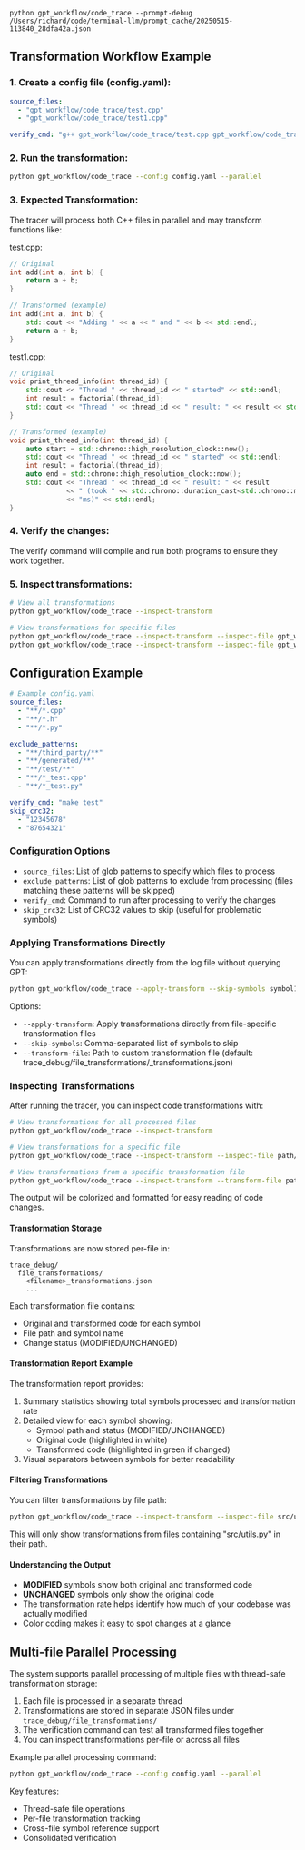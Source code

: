 ```
python gpt_workflow/code_trace --prompt-debug /Users/richard/code/terminal-llm/prompt_cache/20250515-113840_28dfa42a.json
```

## Transformation Workflow Example

### 1. Create a config file (config.yaml):
```yaml
source_files:
  - "gpt_workflow/code_trace/test.cpp"
  - "gpt_workflow/code_trace/test1.cpp"

verify_cmd: "g++ gpt_workflow/code_trace/test.cpp gpt_workflow/code_trace/test1.cpp -o test && ./test"
```

### 2. Run the transformation:
```bash
python gpt_workflow/code_trace --config config.yaml --parallel
```

### 3. Expected Transformation:
The tracer will process both C++ files in parallel and may transform functions like:

test.cpp:
```cpp
// Original
int add(int a, int b) {
    return a + b;
}

// Transformed (example)
int add(int a, int b) {
    std::cout << "Adding " << a << " and " << b << std::endl;
    return a + b;
}
```

test1.cpp:
```cpp
// Original
void print_thread_info(int thread_id) {
    std::cout << "Thread " << thread_id << " started" << std::endl;
    int result = factorial(thread_id);
    std::cout << "Thread " << thread_id << " result: " << result << std::endl;
}

// Transformed (example)
void print_thread_info(int thread_id) {
    auto start = std::chrono::high_resolution_clock::now();
    std::cout << "Thread " << thread_id << " started" << std::endl;
    int result = factorial(thread_id);
    auto end = std::chrono::high_resolution_clock::now();
    std::cout << "Thread " << thread_id << " result: " << result 
              << " (took " << std::chrono::duration_cast<std::chrono::milliseconds>(end-start).count() 
              << "ms)" << std::endl;
}
```

### 4. Verify the changes:
The verify command will compile and run both programs to ensure they work together.

### 5. Inspect transformations:
```bash
# View all transformations
python gpt_workflow/code_trace --inspect-transform

# View transformations for specific files
python gpt_workflow/code_trace --inspect-transform --inspect-file gpt_workflow/code_trace/test.cpp
python gpt_workflow/code_trace --inspect-transform --inspect-file gpt_workflow/code_trace/test1.cpp
```

## Configuration Example

```yaml
# Example config.yaml
source_files:
  - "**/*.cpp"
  - "**/*.h"
  - "**/*.py"

exclude_patterns:
  - "**/third_party/**"
  - "**/generated/**"
  - "**/test/**"
  - "**/*_test.cpp"
  - "**/*_test.py"

verify_cmd: "make test"
skip_crc32:
  - "12345678"
  - "87654321"
```

### Configuration Options

- `source_files`: List of glob patterns to specify which files to process
- `exclude_patterns`: List of glob patterns to exclude from processing (files matching these patterns will be skipped)
- `verify_cmd`: Command to run after processing to verify the changes
- `skip_crc32`: List of CRC32 values to skip (useful for problematic symbols)

### Applying Transformations Directly

You can apply transformations directly from the log file without querying GPT:

```bash
python gpt_workflow/code_trace --apply-transform --skip-symbols symbol1,symbol2
```

Options:
- `--apply-transform`: Apply transformations directly from file-specific transformation files
- `--skip-symbols`: Comma-separated list of symbols to skip
- `--transform-file`: Path to custom transformation file (default: trace_debug/file_transformations/<filename>_transformations.json)

### Inspecting Transformations

After running the tracer, you can inspect code transformations with:

```bash
# View transformations for all processed files
python gpt_workflow/code_trace --inspect-transform

# View transformations for a specific file
python gpt_workflow/code_trace --inspect-transform --inspect-file path/to/file.py

# View transformations from a specific transformation file
python gpt_workflow/code_trace --inspect-transform --transform-file path/to/transform_file.json
```

The output will be colorized and formatted for easy reading of code changes.

#### Transformation Storage

Transformations are now stored per-file in:
```
trace_debug/
  file_transformations/
    <filename>_transformations.json
    ...
```

Each transformation file contains:
- Original and transformed code for each symbol
- File path and symbol name
- Change status (MODIFIED/UNCHANGED)

#### Transformation Report Example

The transformation report provides:
1. Summary statistics showing total symbols processed and transformation rate
2. Detailed view for each symbol showing:
   - Symbol path and status (MODIFIED/UNCHANGED)
   - Original code (highlighted in white)
   - Transformed code (highlighted in green if changed)
3. Visual separators between symbols for better readability

#### Filtering Transformations

You can filter transformations by file path:

```bash
python gpt_workflow/code_trace --inspect-transform --inspect-file src/utils.py
```

This will only show transformations from files containing "src/utils.py" in their path.

#### Understanding the Output

- **MODIFIED** symbols show both original and transformed code
- **UNCHANGED** symbols only show the original code
- The transformation rate helps identify how much of your codebase was actually modified
- Color coding makes it easy to spot changes at a glance

## Multi-file Parallel Processing

The system supports parallel processing of multiple files with thread-safe transformation storage:

1. Each file is processed in a separate thread
2. Transformations are stored in separate JSON files under `trace_debug/file_transformations/`
3. The verification command can test all transformed files together
4. You can inspect transformations per-file or across all files

Example parallel processing command:
```bash
python gpt_workflow/code_trace --config config.yaml --parallel
```

Key features:
- Thread-safe file operations
- Per-file transformation tracking
- Cross-file symbol reference support
- Consolidated verification